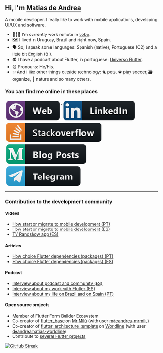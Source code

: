 ## Hi, I'm [Matias de Andrea](https://deandreamatias.com)
A mobile developer. I really like to work with mobile applications, developing UI/UX and software.


- 👨🏽‍💻 I’m currently work remote in [Lobo](https://loboagenciadigital.com/).
- 🗺 I lived in Uruguay, Brazil and right now, Spain.
- 🗣 So, I speak some languages: Spanish (native), Portuguese (C2) and a little bit English (B1).
- 📻 I have a podcast about Flutter, in portuguese: [Universo Flutter](https://anchor.fm/universoflutter).
- 😄 Pronouns: He/His.
- ✨ And I like other things outside technology: 🐈 pets, ⚽ play soccer, 🗃 organize, 🌳 nature and so many others.

### You can find me online in these places


<p align="left">
 <a href="https://deandreamatias.com">
    <img src="https://raw.githubusercontent.com/deandreamatias/deandreamatias/master/resources/web.svg" alt="Website" style="vertical-align:top; margin:4px">
  </a>
  <a href="https://www.linkedin.com/in/deandreamatias/">
    <img src="https://raw.githubusercontent.com/deandreamatias/deandreamatias/master/resources/linkedin.svg" alt="LinkedIn" style="vertical-align:top; margin:4px">
  </a>
  </a>
  <a href="https://stackoverflow.com/users/8700272/matias-de-andrea?tab=profile">
    <img src="https://raw.githubusercontent.com/deandreamatias/deandreamatias/master/resources/stackoverflow.svg" alt="StackOverflow" style="vertical-align:top; margin:4px">
  </a>
  </a>
  <a href="https://medium.com/@deandreamatias">
    <img src="https://raw.githubusercontent.com/deandreamatias/deandreamatias/master/resources/medium.svg" alt="Medium" style="vertical-align:top; margin:4px">
  </a>
  <a href="https://t.me/deandreamatias">
    <img src="https://raw.githubusercontent.com/deandreamatias/deandreamatias/master/resources/telegram.svg" alt="Telegram" style="vertical-align:top; margin:4px">
  </a>
</p>

<hr>

### Contribution to the development community

#### Videos

  - [How start or migrate to mobile development (PT)](https://youtu.be/wGnb65r8RIA?t=25)
  - [How start or migrate to mobile development (ES)](https://youtu.be/EQUxi4gKoLA)
  - [TV Randshow app (ES)](https://youtu.be/Ggio7N9eUqk?t=4111)

#### Articles

  - [How choice Flutter dependencies (packages) (PT)](https://medium.com/@deandreamatias/escolhendo-dependencias-packages-em-flutter-5ab5515d3771)
  - [How choice Flutter dependencies (packages) (ES)](https://medium.com/flutter-espa%C3%B1a/eligiendo-dependencias-packages-en-flutter-8c8bf2136c4b)

#### Podcast

  - [Interview about podcast and community (ES)](https://anchor.fm/flutterconf/episodes/02-Entrevista-con-Matas-de-Andrea--el-Universo-de-la-comunidad-Flutter-en-portugus-etd0qi)
  - [Interview about my work with Flutter (ES)](https://www.youtube.com/live/qm9GJHwmUOY)
  - [Interview about my life on Brazil and on Spain (PT)](https://open.spotify.com/episode/7hKTq2AhxGjCJTYyPsaE7b?si=7289de9e237c4c81)

#### Open source projects

- Member of [Flutter Form Builder Ecosystem](https://github.com/flutter-form-builder-ecosystem)
- Co-creator of [flutter_base](https://github.com/mrmilu/flutter_base) on [Mr Milú](https://mrmilu.com/) (with user [mdeandrea-mrmilu](https://github.com/mdeandrea-mrmilu))
- Co-creator of [flutter_architecture_template](https://github.com/worldline-spain/flutter_architecture_template) on [Worldline](https://worldline.com/es-es/home.html) (with user [deandreamatias-worldline](https://github.com/deandreamatias-worldline))
- Contribute to [several Flutter projects](https://github.com/deandreamatias?tab=repositories&q=&type=fork&language=dart&sort=)

[![GitHub Streak](https://streak-stats.demolab.com?user=deandreamatias&hide_border=true&card_width=400&background=7E008E&sideLabels=FFFFFFEE&dates=FFFFFFEE&sideNums=FFFFFF&hide_current_streak=true)](https://git.io/streak-stats)
